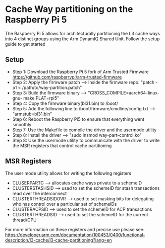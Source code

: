 # Cache Way partitioning on the Raspberry Pi 5
The Raspberry Pi 5 allows for architecturally partitioning the L3 cache ways into 4 distinct groups using the Arm DynamIQ Shared Unit. Follow the setup guide to get started


## Setup
- Step 1: Download the Raspberry Pi 5 fork of Arm Trusted Firmware https://github.com/raspberrypi/arm-trusted-firmware
- Step 2: Apply the firmware patch --> Inside the firmware repo: "patch -p1 < /path/to/way-partition.patch"
- Step 3: Build the firmware binary --> "CROSS_COMPILE=aarch64-linux-gnu- make PLAT=rpi5"
- Step 4: Copy the firmware binary(bl31.bin) to /boot/
- Step 5: Add the following line to /boot/firmware/cmdline/config.txt --> "armstub=bl31.bin"
- Step 6: Reboot the Raspberry Pi5 to ensure that everything went smoothly
- Step 7: Use the Makefile to compile the driver and the usermode utility
- Step 8: Install the driver --> "sudo insmod way-part-control.ko"
- Step 8: Use the usermode utility to communicate with the driver to write the MSR registers that control cache partitioning


## MSR Registers
The user mode utility allows for writing the following registers
- CLUSERPARTC --> allocates cache ways private to a schemeID
- CLUSTERSTASHSID --> used to set the schemeID for stash transactions read over the interconnect
- CLUSTERTHREADSIDOVR --> used to set masking bits for delegating who has control over a particular set of schemeIDs
- CLUSTERACPSID --> used to set the schemeID for ACP transactions
- CLUSTERTHREADSID --> used to set the schemeID for the current thread/CPU


For more information on these registers and precise use please see: https://developer.arm.com/documentation/100453/0400/functional-description/l3-cache/l3-cache-partitioning?lang=en
